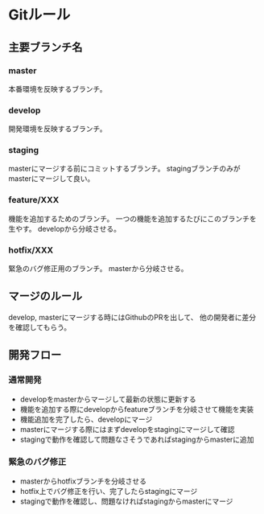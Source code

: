 # Gitルール

## 主要ブランチ名

### master
本番環境を反映するブランチ。

### develop
開発環境を反映するブランチ。

### staging
masterにマージする前にコミットするブランチ。
stagingブランチのみがmasterにマージして良い。

### feature/XXX
機能を追加するためのブランチ。
一つの機能を追加するたびにこのブランチを生やす。
developから分岐させる。

### hotfix/XXX
緊急のバグ修正用のブランチ。
masterから分岐させる。


## マージのルール
develop, masterにマージする時にはGithubのPRを出して、
他の開発者に差分を確認してもらう。

## 開発フロー
### 通常開発

- developをmasterからマージして最新の状態に更新する
- 機能を追加する際にdevelopからfeatureブランチを分岐させて機能を実装
- 機能追加を完了したら、developにマージ
- masterにマージする際にはまずdevelopをstagingにマージして確認
- stagingで動作を確認して問題なさそうであればstagingからmasterに追加

### 緊急のバグ修正

- masterからhotfixブランチを分岐させる
- hotfix上でバグ修正を行い、完了したらstagingにマージ
- stagingで動作を確認し、問題なければstagingからmasterにマージ
